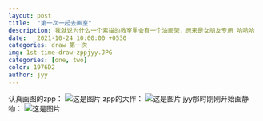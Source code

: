 ```yaml
---
layout: post
title:  "第一次一起去画室"
description: 我就说为什么一个素描的教室里会有一个油画架，原来是女朋友专用 哈哈哈
date:   2021-10-24 10:00:00 +0530
categories: draw 第一次
img: 1st-time-draw-zppjyy.JPG
categories: [one, two]
color: 1976D2
author: jyy
---
```

认真画图的zpp：
![这是图片](https://river-1253540008.cos.ap-guangzhou.myqcloud.com/cp100/1st-time-draw-zpp02.jpg)
zpp的大作：
![这是图片](https://river-1253540008.cos.ap-guangzhou.myqcloud.com/cp100/1st-time-draw-zpp01.jpg)
jyy那时刚刚开始画静物：
![这是图片](https://river-1253540008.cos.ap-guangzhou.myqcloud.com/cp100/1st-time-draw-jyy01.jpg)
